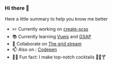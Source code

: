 ### Hi there 👋

Here a little summary to help you know me better

- ✏️ Currently working on [create-scss](https://www.npmjs.com/package/create-scss)
- 📚 Currently learning [Vuejs](https://vuejs.org/) and [GSAP](https://greensock.com/gsap/)
- 👯 Collaborate on [The grid stream](https://thegridstream.com/)
- 📫 Also on : [Codepen](https://codepen.io/maximedaraize)
- 🤷‍♂️ Fun fact: I make top-notch cocktails 🍹🧉🍸
